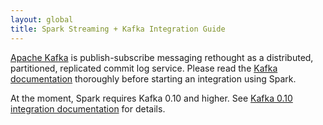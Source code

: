 ```yaml
---
layout: global
title: Spark Streaming + Kafka Integration Guide
---
```


[Apache Kafka](https://kafka.apache.org/) is publish-subscribe messaging rethought as a distributed, partitioned, 
replicated commit log service.  Please read the [Kafka documentation](https://kafka.apache.org/documentation.html) 
thoroughly before starting an integration using Spark.

At the moment, Spark requires Kafka 0.10 and higher. See 
<a href="streaming-kafka-0-10-integration.html">Kafka 0.10 integration documentation</a> for details.